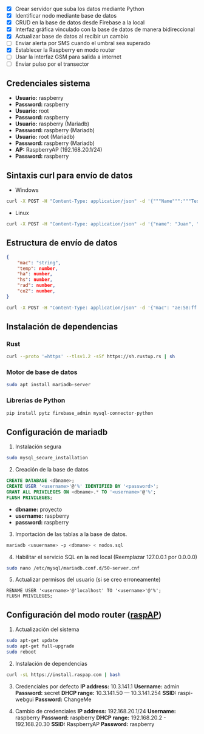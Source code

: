 - [x] Crear servidor que suba los datos mediante Python
- [x] Identificar nodo mediante base de datos
- [x] CRUD en la base de datos desde Firebase a la local
- [x] Interfaz gráfica vinculado con la base de datos de manera bidireccional
- [x] Actualizar base de datos al recibir un cambio
- [ ] Enviar alerta por SMS cuando el umbral sea superado
- [x] Establecer la Raspberry en modo router
- [ ] Usar la interfaz GSM para salida a internet
- [ ] Enviar pulso por el transector
## Credenciales sistema
- **Usuario:** raspberry
- **Password:** raspberry
- **Usuario:** root
- **Password:** raspberry
- **Usuario:** raspberry (Mariadb)
- **Password:** raspberry (Mariadb)
- **Usuario:** root (Mariadb)
- **Password:** raspberry (Mariadb)
- **AP:** RaspberryAP (192.168.20.1/24)
- **Password:** raspberry
## Sintaxis curl para envío de datos 
- Windows
```bash
curl -X POST -H "Content-Type: application/json" -d '{"""Name""":"""Test Value"""}' http://192.168.1.7:8080
```
- Linux
```bash
curl -X POST -H "Content-Type: application/json" -d '{"name": "Juan", "age": 30}' http://192.168.1.7:8080
```
## Estructura de envío de datos
```json
{
	"mac": "string",
	"temp": number,
	"ha": number,
	"hs": number,
	"rad": number,
	"co2": number,
}
```

```bash
curl -X POST -H "Content-Type: application/json" -d '{"mac": "ae:58:ff:d5:c1:55", "temp":25.6, "ha":50.36, "hs": 72.98, "rad":150.25, "co2":600}' http://192.168.1.7:8080
```

## Instalación de dependencias

### Rust

```bash
curl --proto '=https' --tlsv1.2 -sSf https://sh.rustup.rs | sh
```

### Motor de base de datos

```bash
sudo apt install mariadb-server
```

### Librerías de Python

```python
pip install pytz firebase_admin mysql-connector-python
```
## Configuración de mariadb
1. Instalación segura
```bash
sudo mysql_secure_installation
```

2. Creación de la base de datos
```sql
CREATE DATABASE <dbname>;
CREATE USER '<username>'@'%' IDENTIFIED BY '<password>';
GRANT ALL PRIVILEGES ON <dbname>.* TO '<username>'@'%';
FLUSH PRIVILEGES;
```
- **dbname:** proyecto
- **username:** raspberry
- **password:** raspberry

3. Importación de las tablas a la base de datos.
```bash
mariadb <usuername> -p <dbmane> < nodos.sql
```

4. Habilitar el servicio SQL en la red local (Reemplazar 127.0.0.1 por 0.0.0.0)
```bash
sudo nano /etc/mysql/mariadb.conf.d/50-server.cnf
```

5. Actualizar permisos del usuario (si se creo erroneamente)
```mysql
RENAME USER '<username>'@'localhost' TO '<username>'@'%';
FLUSH PRIVILEGES;
```
## Configuración del modo router ([raspAP](https://raspap.com/))

1. Actualización del sistema 
```bash
sudo apt-get update
sudo apt-get full-upgrade
sudo reboot
```

 2. Instalación de dependencias
```bash
curl -sL https://install.raspap.com | bash
```

3. Credenciales por defecto
**IP address:** 10.3.141.1
**Username:** admin
**Password:** secret
**DHCP range:** 10.3.141.50 — 10.3.141.254
**SSID:** raspi-webgui
**Password:** ChangeMe

4. Cambio de credenciales
**IP address:** 192.168.20.1/24
**Username:** raspberry
**Password:** raspberry
**DHCP range:** 192.168.20.2 - 192.168.20.30
**SSID:** RaspberryAP
**Password:** raspberry


